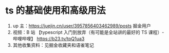 # ts 的基础使用和高级用法

1. up 主：https://juejin.cn/user/3957856403462989/posts 掘金用户
2. 视频：B 站 【typescript 入门到放弃（有可能是全站讲的最好的 TS 课程）-哔哩哔哩】 https://b23.tv/tpQ1ua3
3. 其他收集资料：见掘金收藏夹和语雀笔记
